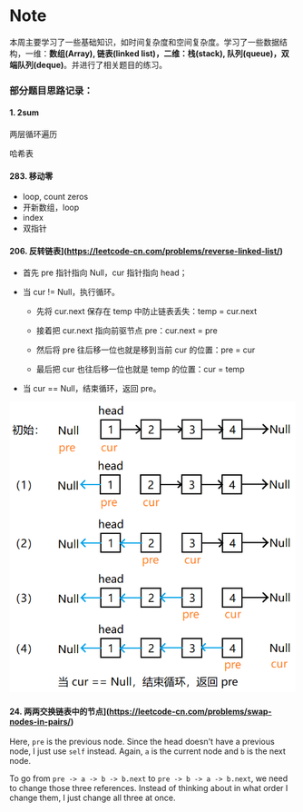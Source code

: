 # Note

本周主要学习了一些基础知识，如时间复杂度和空间复杂度。学习了一些数据结构，一维：**数组(Array), 链表(linked list)，二维：栈(stack), 队列(queue)，双端队列(deque)**。并进行了相关题目的练习。

### 部分题目思路记录：

#### 1. 2sum

两层循环遍历

哈希表

#### 283. 移动零

- loop, count zeros
- 开新数组，loop
- index
- 双指针

#### 206. 反转链表](https://leetcode-cn.com/problems/reverse-linked-list/)

- 首先 pre 指针指向 Null，cur 指针指向 head；

- 当 cur != Null，执行循环。

  - 先将 cur.next 保存在 temp 中防止链表丢失：temp = cur.next

  - 接着把 cur.next 指向前驱节点 pre：cur.next = pre
  - 然后将 pre 往后移一位也就是移到当前 cur 的位置：pre = cur
  - 最后把 cur 也往后移一位也就是 temp 的位置：cur = temp

- 当 cur == Null，结束循环，返回 pre。

![image-20200627220535158.png](.\反转链表.png)

#### 24. 两两交换链表中的节点](https://leetcode-cn.com/problems/swap-nodes-in-pairs/)

Here, `pre` is the previous node. Since the head doesn't have a previous node, I just use `self` instead. Again, `a` is the current node and `b` is the next node.

To go from `pre -> a -> b -> b.next` to `pre -> b -> a -> b.next`, we need to change those three references. Instead of thinking about in what order I change them, I just change all three at once.

